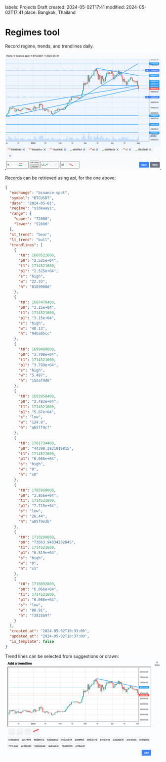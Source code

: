 labels: Projects
        Draft
created: 2024-05-02T17:41
modified: 2024-05-02T17:41
place: Bangkok, Thailand

# Regimes tool

Record regime, trends, and trendlines daily.

![regimes](regimes.png)

Records can be retrieved using api, for the one above:
```json
{
  "exchange": "binance-spot",
  "symbol": "BTCUSDT",
  "date": "2024-05-01",
  "regime": "sideways",
  "range": {
    "upper": "72000",
    "lower": "52000"
  },
  "st_trend": "bear",
  "lt_trend": "bull",
  "trendlines": [
    {
      "t0": 1660521600,
      "p0": "2.525e+04",
      "t1": 1714521600,
      "p1": "2.525e+04",
      "s": "high",
      "w": "22.33",
      "h": "0189908d"
    },
    {
      "t0": 1687478400,
      "p0": "3.15e+04",
      "t1": 1714521600,
      "p1": "3.15e+04",
      "s": "high",
      "w": "48.13",
      "h": "94ba05cc"
    },
    {
      "t0": 1699488000,
      "p0": "3.798e+04",
      "t1": 1714521600,
      "p1": "3.798e+04",
      "s": "high",
      "w": "5.487",
      "h": "15daf9d6"
    },
    {
      "t0": 1693958400,
      "p0": "2.483e+04",
      "t1": 1714521600,
      "p1": "5.87e+04",
      "s": "low",
      "w": "124.8",
      "h": "a65ff9cf"
    },
    {
      "t0": 1701734400,
      "p0": "44398.3831919815",
      "t1": 1714521600,
      "p1": "6.068e+04",
      "s": "high",
      "w": "0",
      "h": "x0"
    },
    {
      "t0": 1705968000,
      "p0": "3.856e+04",
      "t1": 1714521600,
      "p1": "7.715e+04",
      "s": "low",
      "w": "26.44",
      "h": "a85f9e2b"
    },
    {
      "t0": 1710288000,
      "p0": "73663.94834232845",
      "t1": 1714521600,
      "p1": "6.819e+04",
      "s": "high",
      "w": "0",
      "h": "x1"
    },
    {
      "t0": 1710892800,
      "p0": "6.066e+04",
      "t1": 1714521600,
      "p1": "6.066e+04",
      "s": "low",
      "w": "80.91",
      "h": "f3823b9f"
    }
  ],
  "created_at": "2024-05-02T10:33:00",
  "updated_at": "2024-05-02T10:37:00",
  "is_template": false
}
```

Trend lines can be selected from suggestions or drawn:
![trend lines](trend_lines.png)
